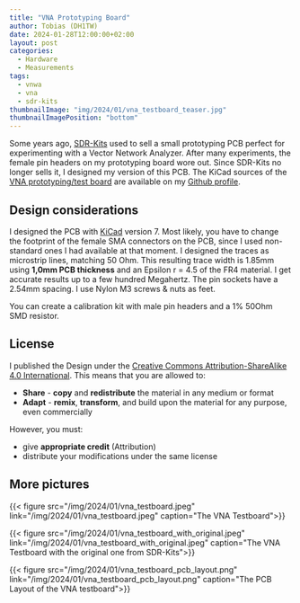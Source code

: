 ```yaml
---
title: "VNA Prototyping Board"
author: Tobias (DH1TW)
date: 2024-01-28T12:00:00+02:00
layout: post
categories:
  - Hardware
  - Measurements
tags:
  - vnwa
  - vna
  - sdr-kits
thumbnailImage: "img/2024/01/vna_testboard_teaser.jpg"
thumbnailImagePosition: "bottom"
---
```


Some years ago, [SDR-Kits](https://www.sdr-kits.net/) used to sell a small prototyping PCB perfect for experimenting with a Vector Network Analyzer. After many experiments, the female pin headers on my prototyping board wore out. Since SDR-Kits no longer sells it, I designed my version of this PCB. The KiCad sources of the [VNA prototyping/test board](https://github.com/dh1tw/vna-testboard) are available on my [Github profile](https://github.com/dh1tw/vna-testboard).

<!--more-->

## Design considerations

I designed the PCB with [KiCad](https://www.kicad.org/) version 7. Most likely, you have to change the footprint of the female SMA connectors on the PCB, since I used non-standard ones I had available at that moment. I designed the traces as microstrip lines, matching 50 Ohm. This resulting trace width is 1.85mm using **1,0mm PCB thickness** and an Epsilon r = 4.5 of the FR4 material. I get accurate results up to a few hundred Megahertz. The pin sockets have a 2.54mm spacing. I use Nylon M3 screws & nuts as feet. 

You can create a calibration kit with male pin headers and a 1% 50Ohm SMD resistor.

## License

I published the Design under the [Creative Commons Attribution-ShareAlike 4.0 International](https://creativecommons.org/licenses/by-sa/4.0/deed.en).
This means that you are allowed to:
- **Share** - **copy** and **redistribute** the material in any medium or format
- **Adapt** - **remix**, **transform**, and build upon the material for any purpose, even commercially

However, you must:
- give **appropriate credit** (Attribution)
- distribute your modifications under the same license

## More pictures

{{< figure src="/img/2024/01/vna_testboard.jpeg"
    link="/img/2024/01/vna_testboard.jpeg"
    caption="The VNA Testboard">}}

{{< figure src="/img/2024/01/vna_testboard_with_original.jpeg"
    link="/img/2024/01/vna_testboard_with_original.jpeg"
    caption="The VNA Testboard with the original one from SDR-Kits">}}

{{< figure src="/img/2024/01/vna_testboard_pcb_layout.png"
    link="/img/2024/01/vna_testboard_pcb_layout.png"
    caption="The PCB Layout of the VNA testboard">}}
